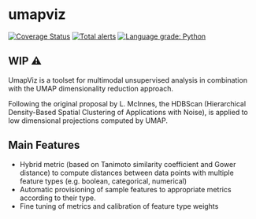 # umapviz

[![Coverage Status](https://coveralls.io/repos/github/HK3-Lab-Team/umapviz/badge.svg?branch=master)](https://coveralls.io/github/HK3-Lab-Team/umapviz?branch=master)
[![Total alerts](https://img.shields.io/lgtm/alerts/g/HK3-Lab-Team/umapviz.svg?logo=lgtm&logoWidth=18)](https://lgtm.com/projects/g/HK3-Lab-Team/umapviz/alerts/)
[![Language grade: Python](https://img.shields.io/lgtm/grade/python/g/HK3-Lab-Team/umapviz.svg?logo=lgtm&logoWidth=18)](https://lgtm.com/projects/g/HK3-Lab-Team/umapviz/context:python)

## WIP ⚠️

UmapViz is a toolset for multimodal unsupervised analysis in combination with the UMAP dimensionality reduction approach. 

Following the original proposal by L. McInnes, the HDBScan (Hierarchical Density-Based Spatial Clustering of Applications with Noise), is applied to low dimensional projections computed by UMAP. 

## Main Features
- Hybrid metric (based on Tanimoto similarity coefficient and Gower distance) to compute distances between data points with multiple feature types (e.g. boolean, categorical, numerical)
- Automatic provisioning of sample features to appropriate metrics according to their type.
- Fine tuning of metrics and calibration of feature type weights
